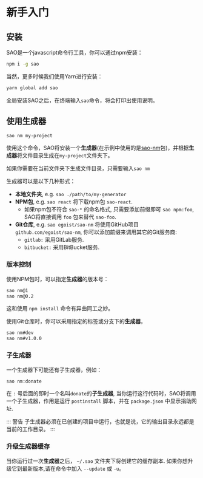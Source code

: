 # 新手入门

## 安装

SAO是一个javascript命令行工具，你可以通过npm安装：

```bash
npm i -g sao
```

当然，更多时候我们使用Yarn进行安装：

```bash
yarn global add sao
```

全局安装SAO之后，在终端输入`sao`命令，将会打印出使用说明。

## 使用**生成器**

```bash
sao nm my-project
```

使用这个命令，SAO将安装一个**生成器**(在示例中使用的是[sao-nm](https://npm.im/sao-nm)包)，并根据**生成器**将文件目录生成在`my-project`文件夹下。

如果你需要在当前文件夹下生成文件目录，只需要输入`sao nm`

生成器可以是以下几种形式：

- __本地文件夹__, e.g. `sao ./path/to/my-generator`
- __NPM包__, e.g. `sao react` 将下载npm包 `sao-react`.
  - 如果npm包不符合 `sao-*` 的命名格式, 只需要添加前缀即可 `sao npm:foo`, SAO将直接调用 `foo` 包来替代 `sao-foo`.
- __Git仓库__, e.g. `sao egoist/sao-nm` 将使用GitHub项目 `github.com/egoist/sao-nm`, 你可以添加前缀来调用其它的Git服务商:
  - `gitlab:` 采用GitLab服务.
  - `bitbucket:` 采用BitBucket服务.

### 版本控制

使用NPM包时，可以指定**生成器**的版本号：

```bash
sao nm@1
sao nm@0.2
```

这和使用 `npm install` 命令有异曲同工之妙。

使用Git仓库时，你可以采用指定的标签或分支下的**生成器**。

```bash
sao nm#dev
sao nm#v1.0.0
```

### **子生成器**

一个生成器下可能还有子生成器，例如：

```bash
sao nm:donate
```

在 `:` 号后面的即时一个名叫`donate`的**子生成器**, 当你运行这行代码时，SAO将调用一个子生成器，作用是运行 `postinstall` 脚本，并在 `package.json` 中显示捐助网址.

::: 警告
子生成器必须在已创建的项目中运行，也就是说，它的输出目录永远都是当前的工作目录。
:::

### 升级**生成器**缓存

当你运行过一次**生成器**之后， `~/.sao` 文件夹下将创建它的缓存副本. 如果你想升级它到最新版本,请在命令中加入 `--update` 或 `-u`。
